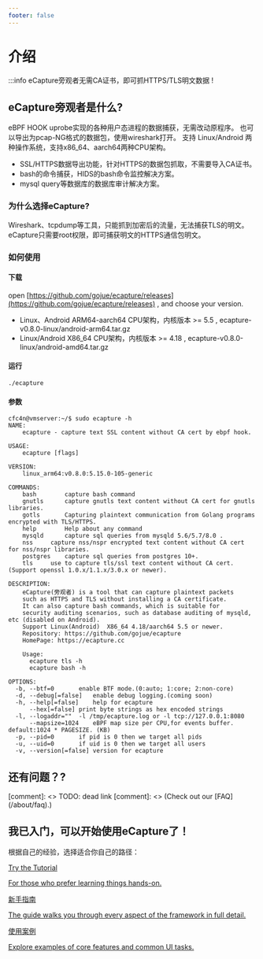 ```yaml
---
footer: false
---
```


# 介绍

:::info eCapture旁观者无需CA证书，即可抓HTTPS/TLS明文数据 !

## eCapture旁观者是什么?
eBPF HOOK uprobe实现的各种用户态进程的数据捕获，无需改动原程序。
也可以导出为pcap-NG格式的数据包，使用wireshark打开。
支持 Linux/Android 两种操作系统，支持x86_64、aarch64两种CPU架构。

* SSL/HTTPS数据导出功能，针对HTTPS的数据包抓取，不需要导入CA证书。
* bash的命令捕获，HIDS的bash命令监控解决方案。
* mysql query等数据库的数据库审计解决方案。


### 为什么选择eCapture?
Wireshark、tcpdump等工具，只能抓到加密后的流量，无法捕获TLS的明文。eCapture只需要root权限，即可捕获明文的HTTPS通信包明文。

### 如何使用
#### 下载

open [https://github.com/gojue/ecapture/releases](https://github.com/gojue/ecapture/releases) , and choose your version.

* Linux、Android ARM64-aarch64 CPU架构，内核版本 >= 5.5 ,  ecapture-v0.8.0-linux/android-arm64.tar.gz
* Linux/Android X86_64 CPU架构，内核版本 >= 4.18 , ecapture-v0.8.0-linux/android-amd64.tar.gz

#### 运行

```shell
./ecapture 
```

#### 参数
```shell
cfc4n@vmserver:~/$ sudo ecapture -h
NAME:
	ecapture - capture text SSL content without CA cert by ebpf hook.

USAGE:
	ecapture [flags]

VERSION:
	linux_arm64:v0.8.0:5.15.0-105-generic

COMMANDS:
	bash		capture bash command
	gnutls		capture gnutls text content without CA cert for gnutls libraries.
	gotls		Capturing plaintext communication from Golang programs encrypted with TLS/HTTPS.
	help		Help about any command
	mysqld		capture sql queries from mysqld 5.6/5.7/8.0 .
	nss		capture nss/nspr encrypted text content without CA cert for nss/nspr libraries.
	postgres	capture sql queries from postgres 10+.
	tls		use to capture tls/ssl text content without CA cert. (Support openssl 1.0.x/1.1.x/3.0.x or newer).

DESCRIPTION:
	eCapture(旁观者) is a tool that can capture plaintext packets
	such as HTTPS and TLS without installing a CA certificate.
	It can also capture bash commands, which is suitable for
	security auditing scenarios, such as database auditing of mysqld, etc (disabled on Android).
	Support Linux(Android)  X86_64 4.18/aarch64 5.5 or newer.
	Repository: https://github.com/gojue/ecapture
	HomePage: https://ecapture.cc
	
	Usage:
	  ecapture tls -h
	  ecapture bash -h

OPTIONS:
  -b, --btf=0		enable BTF mode.(0:auto; 1:core; 2:non-core)
  -d, --debug[=false]	enable debug logging.(coming soon)
  -h, --help[=false]	help for ecapture
      --hex[=false]	print byte strings as hex encoded strings
  -l, --logaddr=""	-l /tmp/ecapture.log or -l tcp://127.0.0.1:8080
      --mapsize=1024	eBPF map size per CPU,for events buffer. default:1024 * PAGESIZE. (KB)
  -p, --pid=0		if pid is 0 then we target all pids
  -u, --uid=0		if uid is 0 then we target all users
  -v, --version[=false]	version for ecapture
```

## 还有问题？?

[comment]: <> TODO: dead link
[comment]: <> (Check out our [FAQ]&#40;/about/faq&#41;.)

## 我已入门，可以开始使用eCapture了！

根据自己的经验，选择适合你自己的路径：

<div class="vt-box-container next-steps">
  <a class="vt-box" href="/zh/tutorial/">
    <p class="next-steps-link">Try the Tutorial</p>
    <p class="next-steps-caption">For those who prefer learning things hands-on.</p>
  </a>
  <a class="vt-box" href="/zh/guide/quick-start.html">
    <p class="next-steps-link">新手指南</p>
    <p class="next-steps-caption">The guide walks you through every aspect of the framework in full detail.</p>
  </a>
  <a class="vt-box" href="/zh/examples/">
    <p class="next-steps-link">使用案例</p>
    <p class="next-steps-caption">Explore examples of core features and common UI tasks.</p>
  </a>
</div>
